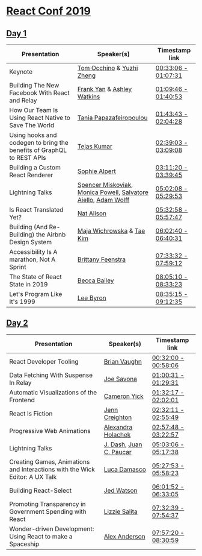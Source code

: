 # [React Conf 2019](https://conf.reactjs.org/index.html)

## [Day 1](https://www.youtube.com/watch?v=UxoX2faIgDQ)

Presentation  | Speaker(s) | Timestamp link
------------- | ------------- | -------------
Keynote  | [Tom Occhino](https://twitter.com/tomocchino) & [Yuzhi Zheng](https://twitter.com/yuzhiz) | [00:33:06 - 01:07:31](https://youtu.be/UxoX2faIgDQ?t=1986)
Building The New Facebook With React and Relay | [Frank Yan](https://twitter.com/frankyan) & [Ashley Watkins](https://twitter.com/catchingash) | [01:09:46 - 01:40:53](https://youtu.be/UxoX2faIgDQ?t=4186)
How Our Team Is Using React Native to Save The World | [Tania Papazafeiropoulou](https://twitter.com/_Tany_) | [01:43:43 - 02:04:28](https://youtu.be/UxoX2faIgDQ?t=6213)
Using hooks and codegen to bring the benefits of GraphQL to REST APIs | [Tejas Kumar](https://twitter.com/tejaskumar_) | [02:39:03 - 03:09:08](https://youtu.be/UxoX2faIgDQ?t=9543)
Building a Custom React Renderer | [Sophie Alpert](https://twitter.com/sophiebits) | [03:11:20 - 03:39:45](https://youtu.be/UxoX2faIgDQ?t=11480)
Lightning Talks | [Spencer Miskoviak](https://twitter.com/spencerskovy), [Monica Powell](https://twitter.com/waterproofheart), [Salvatore Aiello](https://twitter.com/dested), [Adam Wolff](https://twitter.com/dmwlff) | [05:02:08 - 05:29:53](https://youtu.be/UxoX2faIgDQ?t=18128)
Is React Translated Yet? | [Nat Alison](https://twitter.com/tesseralis) | [05:32:58 - 05:57:47](https://youtu.be/UxoX2faIgDQ?t=19978)
Building (And Re-Building) the Airbnb Design System | [Maja Wichrowska](https://twitter.com/majapw) & [Tae Kim](https://twitter.com/taekimjr) | [06:02:40 - 06:40:31](https://youtu.be/UxoX2faIgDQ?t=21760)
Accessibility Is A marathon, Not A Sprint | [Brittany Feenstra](https://twitter.com/brittanyIRL) | [07:33:32 - 07:59:12](https://youtu.be/UxoX2faIgDQ?t=27212)
The State of React State in 2019 | [Becca Bailey](https://twitter.com/beccaliz) | [08:05:10 - 08:33:23](https://youtu.be/UxoX2faIgDQ?t=29110)
Let's Program Like It's 1999 | [Lee Byron](https://twitter.com/leeb) | [08:35:15 - 09:12:35](https://youtu.be/UxoX2faIgDQ?t=30915)

## [Day 2](https://www.youtube.com/watch?v=JDDxR1a15Yo)

Presentation  | Speaker(s) | Timestamp link
------------- | ------------- | -------------
React Developer Tooling | [Brian Vaughn](https://twitter.com/brian_d_vaughn) | [00:32:00 - 00:58:06](https://youtu.be/JDDxR1a15Yo?t=1920)
Data Fetching With Suspense In Relay | [Joe Savona](https://twitter.com/en_JS) | [01:00:31 - 01:29:31](https://youtu.be/JDDxR1a15Yo?t=3631)
Automatic Visualizations of the Frontend | [Cameron Yick](https://twitter.com/hydrosquall) | [01:32:17 - 02:02:01](https://youtu.be/JDDxR1a15Yo?t=5537)
React Is Fiction | [Jenn Creighton](https://twitter.com/gurlcode) | [02:32:11 - 02:55:49](https://youtu.be/JDDxR1a15Yo?t=9131)
Progressive Web Animations | [Alexandra Holachek](https://github.com/aholachek) | [02:57:48 - 03:22:57](https://youtu.be/JDDxR1a15Yo?t=10668)
Lightning Talks | [J. Dash](https://twitter.com/therealjdash), [Juan C. Paucar](https://twitter.com/juxncxrlosp) | [05:03:06 - 05:17:38](https://youtu.be/JDDxR1a15Yo?t=18186)
Creating Games, Animations and Interactions with the Wick Editor: A UX Talk | [Luca Damasco](https://twitter.com/Lucapodular) | [05:27:53 - 05:58:23](https://youtu.be/JDDxR1a15Yo?t=19673)
Building React-Select | [Jed Watson](https://twitter.com/JedWatson) | [06:01:52 - 06:33:05](https://youtu.be/JDDxR1a15Yo?t=21712)
Promoting Transparency in Government Spending with React | [Lizzie Salita](https://twitter.com/ebsalita) | [07:32:39 - 07:54:37](https://youtu.be/JDDxR1a15Yo?t=27159)
Wonder-driven Development: Using React to make a Spaceship | [Alex Anderson](https://twitter.com/ralex1993) | [07:57:20 - 08:30:59](https://youtu.be/JDDxR1a15Yo?t=28640)
